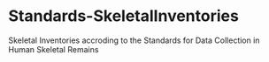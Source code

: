 # Standards-SkeletalInventories
Skeletal Inventories accroding to the Standards for Data Collection in Human Skeletal Remains
